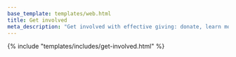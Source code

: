 ```yaml
---
base_template: templates/web.html
title: Get involved
meta_description: "Get involved with effective giving: donate, learn more or help spread the message"
---
```


{% include "templates/includes/get-involved.html" %}
